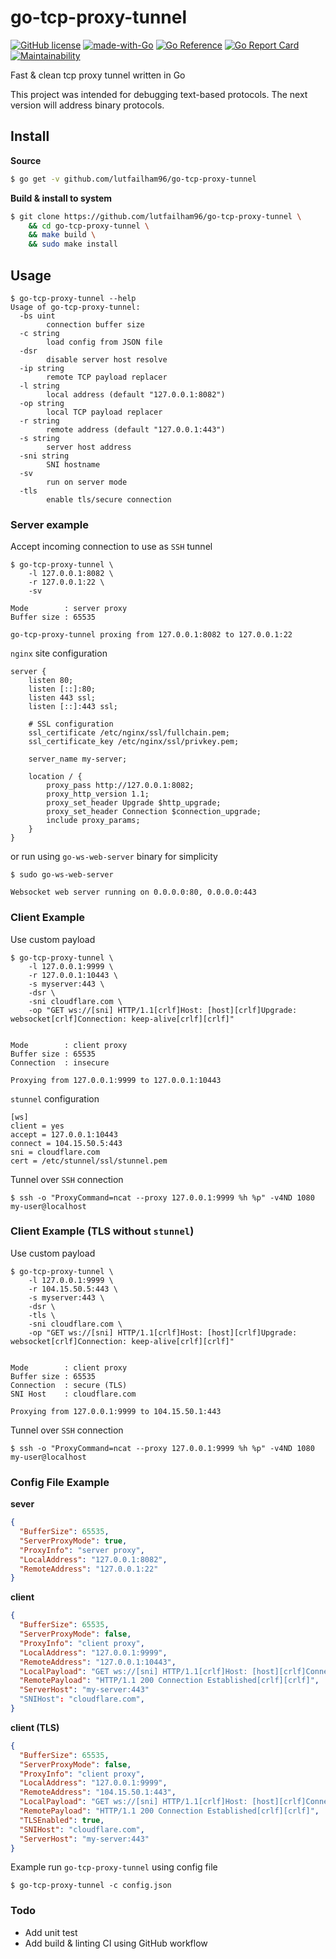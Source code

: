 # go-tcp-proxy-tunnel

[![GitHub license](https://img.shields.io/github/license/lutfailham96/go-tcp-proxy-tunnel.svg)](https://github.com/lutfailham96/go-tcp-proxy-tunnel/blob/master/LICENSE)
[![made-with-Go](https://img.shields.io/badge/Made%20with-Go-1f425f.svg)](https://go.dev/)
[![Go Reference](https://pkg.go.dev/badge/github.com/lutfailham96/go-tcp-proxy-tunnel.svg)](https://pkg.go.dev/github.com/lutfailham96/go-tcp-proxy-tunnel)
[![Go Report Card](https://goreportcard.com/badge/github.com/lutfailham96/go-tcp-proxy-tunnel)](https://goreportcard.com/report/github.com/lutfailham96/go-tcp-proxy-tunnel)
[![Maintainability](https://api.codeclimate.com/v1/badges/022a8af7f8393716958d/maintainability)](https://codeclimate.com/github/lutfailham96/go-tcp-proxy-tunnel/maintainability)

Fast & clean tcp proxy tunnel written in Go

This project was intended for debugging text-based protocols. The next version will address binary protocols.

## Install

**Source**

``` sh
$ go get -v github.com/lutfailham96/go-tcp-proxy-tunnel
```

**Build & install to system**
```sh
$ git clone https://github.com/lutfailham96/go-tcp-proxy-tunnel \
    && cd go-tcp-proxy-tunnel \
    && make build \
    && sudo make install
```

## Usage

```
$ go-tcp-proxy-tunnel --help
Usage of go-tcp-proxy-tunnel:
  -bs uint
    	connection buffer size
  -c string
    	load config from JSON file
  -dsr
    	disable server host resolve
  -ip string
    	remote TCP payload replacer
  -l string
    	local address (default "127.0.0.1:8082")
  -op string
    	local TCP payload replacer
  -r string
    	remote address (default "127.0.0.1:443")
  -s string
    	server host address
  -sni string
    	SNI hostname
  -sv
    	run on server mode
  -tls
    	enable tls/secure connection
```

### Server example

Accept incoming connection to use as `SSH` tunnel
```shell
$ go-tcp-proxy-tunnel \
    -l 127.0.0.1:8082 \
    -r 127.0.0.1:22 \
    -sv

Mode		: server proxy
Buffer size	: 65535

go-tcp-proxy-tunnel proxing from 127.0.0.1:8082 to 127.0.0.1:22
```

`nginx` site configuration
```
server {
    listen 80;
    listen [::]:80;
    listen 443 ssl;
    listen [::]:443 ssl;

    # SSL configuration
    ssl_certificate /etc/nginx/ssl/fullchain.pem;
    ssl_certificate_key /etc/nginx/ssl/privkey.pem;

    server_name my-server;

    location / {
        proxy_pass http://127.0.0.1:8082;
        proxy_http_version 1.1;
        proxy_set_header Upgrade $http_upgrade;
        proxy_set_header Connection $connection_upgrade;
        include proxy_params;
    }
}
```

or run using `go-ws-web-server` binary for simplicity
```shell
$ sudo go-ws-web-server

Websocket web server running on 0.0.0.0:80, 0.0.0.0:443
```

### Client Example

Use custom payload
```shell
$ go-tcp-proxy-tunnel \
    -l 127.0.0.1:9999 \
    -r 127.0.0.1:10443 \
    -s myserver:443 \
    -dsr \
    -sni cloudflare.com \
    -op "GET ws://[sni] HTTP/1.1[crlf]Host: [host][crlf]Upgrade: websocket[crlf]Connection: keep-alive[crlf][crlf]"


Mode		: client proxy
Buffer size	: 65535
Connection	: insecure

Proxying from 127.0.0.1:9999 to 127.0.0.1:10443
```

`stunnel` configuration
```
[ws]
client = yes
accept = 127.0.0.1:10443
connect = 104.15.50.5:443
sni = cloudflare.com
cert = /etc/stunnel/ssl/stunnel.pem

```

Tunnel over `SSH` connection
```shell
$ ssh -o "ProxyCommand=ncat --proxy 127.0.0.1:9999 %h %p" -v4ND 1080 my-user@localhost
```

### Client Example (TLS without `stunnel`)

Use custom payload
```shell
$ go-tcp-proxy-tunnel \
    -l 127.0.0.1:9999 \
    -r 104.15.50.5:443 \
    -s myserver:443 \
    -dsr \
    -tls \
    -sni cloudflare.com \
    -op "GET ws://[sni] HTTP/1.1[crlf]Host: [host][crlf]Upgrade: websocket[crlf]Connection: keep-alive[crlf][crlf]"


Mode		: client proxy
Buffer size	: 65535
Connection	: secure (TLS)
SNI Host	: cloudflare.com

Proxying from 127.0.0.1:9999 to 104.15.50.1:443
```

Tunnel over `SSH` connection
```shell
$ ssh -o "ProxyCommand=ncat --proxy 127.0.0.1:9999 %h %p" -v4ND 1080 my-user@localhost
```

### Config File Example

**sever**
```json
{
  "BufferSize": 65535,
  "ServerProxyMode": true,
  "ProxyInfo": "server proxy",
  "LocalAddress": "127.0.0.1:8082",
  "RemoteAddress": "127.0.0.1:22"
}
```

**client**
```json
{
  "BufferSize": 65535,
  "ServerProxyMode": false,
  "ProxyInfo": "client proxy",
  "LocalAddress": "127.0.0.1:9999",
  "RemoteAddress": "127.0.0.1:10443",
  "LocalPayload": "GET ws://[sni] HTTP/1.1[crlf]Host: [host][crlf]Connection: keep-alive[crlf]Upgrade: websocket[crlf][crlf]",
  "RemotePayload": "HTTP/1.1 200 Connection Established[crlf][crlf]",
  "ServerHost": "my-server:443"
  "SNIHost": "cloudflare.com",
}
```

**client (TLS)**
```json
{
  "BufferSize": 65535,
  "ServerProxyMode": false,
  "ProxyInfo": "client proxy",
  "LocalAddress": "127.0.0.1:9999",
  "RemoteAddress": "104.15.50.1:443",
  "LocalPayload": "GET ws://[sni] HTTP/1.1[crlf]Host: [host][crlf]Connection: keep-alive[crlf]Upgrade: websocket[crlf][crlf]",
  "RemotePayload": "HTTP/1.1 200 Connection Established[crlf][crlf]",
  "TLSEnabled": true,
  "SNIHost": "cloudflare.com",
  "ServerHost": "my-server:443"
}
```

Example run `go-tcp-proxy-tunnel` using config file
```shell
$ go-tcp-proxy-tunnel -c config.json
```

### Todo

* Add unit test
* Add build & linting CI using GitHub workflow
